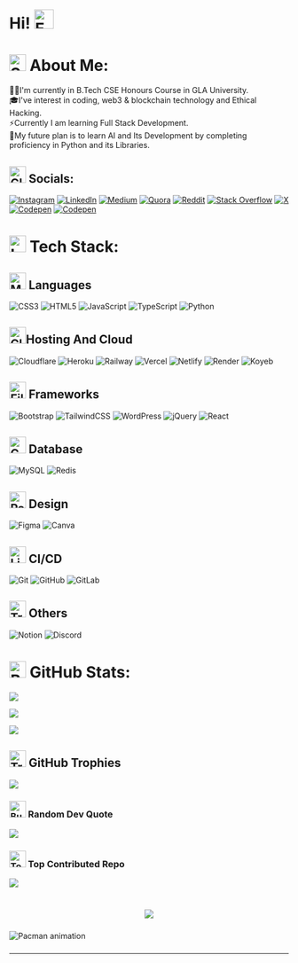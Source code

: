# Hi! <img src="https://raw.githubusercontent.com/Tarikul-Islam-Anik/Animated-Fluent-Emojis/master/Emojis/Hand%20gestures/Eyes.png" alt="Eyes" width="35" height="35" />

# <img src="https://raw.githubusercontent.com/Tarikul-Islam-Anik/Animated-Fluent-Emojis/master/Emojis/Activities/Sparkles.png" alt="Sparkles" width="30" height="30" /> About Me:
🧑‍🎓I'm currently in B.Tech CSE Honours Course in GLA University.<br>🎓I've interest in coding, web3 & blockchain technology and Ethical Hacking.<br>⚡Currently I am learning Full Stack Development.<br>🌱My future plan is to learn AI and Its Development by completing proficiency in Python and its Libraries.


## <img src="https://raw.githubusercontent.com/Tarikul-Islam-Anik/Animated-Fluent-Emojis/master/Emojis/Travel%20and%20places/Globe%20with%20Meridians.png" alt="Globe with Meridians" width="30" height="30" /> Socials:
[![Instagram](https://img.shields.io/badge/Instagram-%23E4405F.svg?logo=Instagram&logoColor=white)](https://instagram.com/0xarchit) [![LinkedIn](https://img.shields.io/badge/LinkedIn-%230077B5.svg?logo=linkedin&logoColor=white)](https://linkedin.com/in/0xarchit) [![Medium](https://img.shields.io/badge/Medium-12100E?logo=medium&logoColor=white)](https://medium.com/@0xarchit) [![Quora](https://img.shields.io/badge/Quora-%23B92B27.svg?logo=Quora&logoColor=white)](https://quora.com/profile/0xarchit) [![Reddit](https://img.shields.io/badge/Reddit-%23FF4500.svg?logo=Reddit&logoColor=white)](https://reddit.com/user/0xarchit) [![Stack Overflow](https://img.shields.io/badge/-Stackoverflow-FE7A16?logo=stack-overflow&logoColor=white)](https://stackoverflow.com/users/28119660) [![X](https://img.shields.io/badge/X-black.svg?logo=X&logoColor=white)](https://x.com/0xarchit) [![Codepen](https://img.shields.io/badge/Codepen-000000?style=for-the-badge&logo=codepen&logoColor=white)](https://codepen.io/0xarchit) [![Codepen](https://img.shields.io/badge/Hyperskill-000000?style=for-the-badge&logo=hyperskill&logoColor=white)](https://hyperskill.org/profile/617592135)

# <img src="https://raw.githubusercontent.com/Tarikul-Islam-Anik/Animated-Fluent-Emojis/master/Emojis/Objects/Laptop.png" alt="Laptop" width="30" height="30" /> Tech Stack:
## <img src="https://raw.githubusercontent.com/Tarikul-Islam-Anik/Animated-Fluent-Emojis/master/Emojis/People%20with%20professions/Man%20Technologist%20Light%20Skin%20Tone.png" alt="Man Technologist Light Skin Tone" width="30" height="30" /> Languages
![CSS3](https://img.shields.io/badge/css3-%231572B6.svg?style=flat&logo=css3&logoColor=white) ![HTML5](https://img.shields.io/badge/html5-%23E34F26.svg?style=flat&logo=html5&logoColor=white) ![JavaScript](https://img.shields.io/badge/javascript-%23323330.svg?style=flat&logo=javascript&logoColor=%23F7DF1E) ![TypeScript](https://img.shields.io/badge/typescript-%23007ACC.svg?style=flat&logo=typescript&logoColor=white) ![Python](https://img.shields.io/badge/python-3670A0?style=flat&logo=python&logoColor=ffdd54)

## <img src="https://raw.githubusercontent.com/Tarikul-Islam-Anik/Animated-Fluent-Emojis/master/Emojis/Travel%20and%20places/Cloud.png" alt="Cloud" width="30" height="30" />Hosting And Cloud
![Cloudflare](https://img.shields.io/badge/Cloudflare-F38020?style=flat&logo=Cloudflare&logoColor=white) ![Heroku](https://img.shields.io/badge/heroku-%23430098.svg?style=flat&logo=heroku&logoColor=white) ![Railway](https://img.shields.io/badge/railway-%23430098.svg?style=flat&logo=railway&logoColor=white) ![Vercel](https://img.shields.io/badge/vercel-%23000000.svg?style=flat&logo=vercel&logoColor=white) ![Netlify](https://img.shields.io/badge/netlify-%23000000.svg?style=flat&logo=netlify&logoColor=#00C7B7) ![Render](https://img.shields.io/badge/Render-black.svg?style=flat&logo=render&logoColor=white) ![Koyeb](https://img.shields.io/badge/Koyeb-black.svg?style=flat&logo=koyeb&logoColor=white)


## <img src="https://raw.githubusercontent.com/Tarikul-Islam-Anik/Animated-Fluent-Emojis/master/Emojis/Objects/Film%20Frames.png" alt="Film Frames" width="30" height="30" /> Frameworks
![Bootstrap](https://img.shields.io/badge/bootstrap-%238511FA.svg?style=flat&logo=bootstrap&logoColor=white) ![TailwindCSS](https://img.shields.io/badge/tailwindcss-%2338B2AC.svg?style=flat&logo=tailwind-css&logoColor=white) ![WordPress](https://img.shields.io/badge/WordPress-%23117AC9.svg?style=flat&logo=WordPress&logoColor=white) ![jQuery](https://img.shields.io/badge/jquery-%230769AD.svg?style=flat&logo=jquery&logoColor=white) ![React](https://img.shields.io/badge/react-%2320232a.svg?style=flat&logo=react&logoColor=%2361DAFB)

## <img src="https://raw.githubusercontent.com/Tarikul-Islam-Anik/Animated-Fluent-Emojis/master/Emojis/Objects/Computer%20Disk.png" alt="Computer Disk" width="30" height="30" /> Database
![MySQL](https://img.shields.io/badge/mysql-4479A1.svg?style=flat&logo=mysql&logoColor=white) ![Redis](https://img.shields.io/badge/redis-%23DD0031.svg?style=flat&logo=redis&logoColor=white)

## <img src="https://raw.githubusercontent.com/Tarikul-Islam-Anik/Animated-Fluent-Emojis/master/Emojis/Objects/Paintbrush.png" alt="Paintbrush" width="30" height="30" /> Design
![Figma](https://img.shields.io/badge/figma-%23F24E1E.svg?style=flat&logo=figma&logoColor=white) ![Canva](https://img.shields.io/badge/Canva-%2300C4CC.svg?style=flat&logo=Canva&logoColor=white)

## <img src="https://raw.githubusercontent.com/Tarikul-Islam-Anik/Animated-Fluent-Emojis/master/Emojis/Objects/Linked%20Paperclips.png" alt="Linked Paperclips" width="30" height="30" /> CI/CD
![Git](https://img.shields.io/badge/git-%23F05033.svg?style=flat&logo=git&logoColor=white) ![GitHub](https://img.shields.io/badge/github-%23121011.svg?style=flat&logo=github&logoColor=white) ![GitLab](https://img.shields.io/badge/gitlab-%23181717.svg?style=flat&logo=gitlab&logoColor=white)

## <img src="https://raw.githubusercontent.com/Tarikul-Islam-Anik/Animated-Fluent-Emojis/master/Emojis/Symbols/Triangular%20Flag.png" alt="Triangular Flag" width="30" height="30" /> Others
![Notion](https://img.shields.io/badge/Notion-%23000000.svg?style=flat&logo=notion&logoColor=white) ![Discord](https://img.shields.io/badge/Discord-%23000000.svg?style=flat&logo=discord&logoColor=white) 

# <img src="https://raw.githubusercontent.com/Tarikul-Islam-Anik/Animated-Fluent-Emojis/master/Emojis/Objects/Bar%20Chart.png" alt="Bar Chart" width="30" height="30" /> GitHub Stats:
![](https://github-readme-stats.vercel.app/api?username=0xarchit&theme=dark&hide_border=false&include_all_commits=true&count_private=true)<br/>

![](https://github-readme-streak-stats.herokuapp.com/?user=0xarchit&theme=dark&hide_border=false)<br/>

![](https://github-readme-stats.vercel.app/api/top-langs/?username=0xarchit&theme=dark&hide_border=false&include_all_commits=true&count_private=true&layout=compact)

## <img src="https://raw.githubusercontent.com/Tarikul-Islam-Anik/Animated-Fluent-Emojis/master/Emojis/Activities/Trophy.png" alt="Trophy" width="30" height="30" /> GitHub Trophies
![](https://github-profile-trophy.vercel.app/?username=0xarchit&theme=radical&no-frame=false&no-bg=true&margin-w=4)

### <img src="https://raw.githubusercontent.com/Tarikul-Islam-Anik/Animated-Fluent-Emojis/master/Emojis/Symbols/Bubbles.png" alt="Bubbles" width="30" height="30" /> Random Dev Quote
![](https://quotes-github-readme.vercel.app/api?type=horizontal&theme=radical)

### <img src="https://raw.githubusercontent.com/Tarikul-Islam-Anik/Animated-Fluent-Emojis/master/Emojis/Symbols/Top%20Arrow.png" alt="Top Arrow" width="30" height="30" /> Top Contributed Repo
![](https://github-contributor-stats.vercel.app/api?username=0xarchit&limit=5&theme=dark&combine_all_yearly_contributions=true)

###

<br clear="both">

<div align="center">
  <img src="https://profile-counter.glitch.me/0xarchit/count.svg?"  />
</div>

###

<img src="https://raw.githubusercontent.com/0xarchit/0xarchit/output/pacman-contribution-graph-dark.svg" alt="Pacman animation" />

###
---
